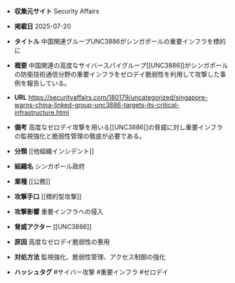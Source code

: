 - **収集元サイト**
Security Affairs

- **掲載日**
2025-07-20

- **タイトル**
中国関連グループUNC3886がシンガポールの重要インフラを標的に

- **概要**
中国関連の高度なサイバースパイグループ[[UNC3886]]がシンガポールの防衛技術通信分野の重要インフラをゼロデイ脆弱性を利用して攻撃した事例を報告している。

- **URL**
https://securityaffairs.com/180179/uncategorized/singapore-warns-china-linked-group-unc3886-targets-its-critical-infrastructure.html

- **備考**
高度なゼロデイ攻撃を用いる[[UNC3886]]の脅威に対し重要インフラの監視強化と脆弱性管理の徹底が必要である。

- **分類**
[[他組織インシデント]]

- **組織名**
シンガポール政府

- **業種**
[[公務]]

- **攻撃手口**
[[標的型攻撃]]

- **攻撃影響**
重要インフラへの侵入

- **脅威アクター**
[[UNC3886]]

- **原因**
高度なゼロデイ脆弱性の悪用

- **対処方法**
監視強化、脆弱性管理、アクセス制御の強化

- **ハッシュタグ**
#サイバー攻撃 #重要インフラ #ゼロデイ
